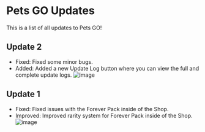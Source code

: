 # Pets GO Updates
This is a list of all updates to Pets GO!

## Update 2
- Fixed: Fixed some minor bugs.
- Added: Added a new Update Log button where you can view the full and complete update logs.
![image](https://github.com/user-attachments/assets/7a5881cd-fb2b-4f3d-bacd-1c7ad9a3ec41)


## Update 1
- Fixed: Fixed issues with the Forever Pack inside of the Shop.
- Improved: Improved rarity system for Forever Pack inside of the Shop.
![image](https://github.com/user-attachments/assets/aec73179-2f9d-4375-a40c-e288cdd4036c)
